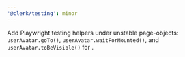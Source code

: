 ```yaml
---
'@clerk/testing': minor
---
```


Add Playwright testing helpers under unstable page-objects: `userAvatar.goTo()`, `userAvatar.waitForMounted()`, and `userAvatar.toBeVisible()` for <UserAvatar />.

